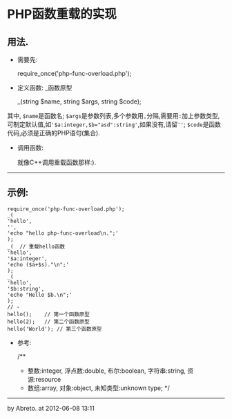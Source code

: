# PHP函数重载的实现

## 用法.
- 需要先:

	require_once('php-func-overload.php');

- 定义函数:
_函数原型

	_(string $name, string $args, string $code);

其中, `$name`是函数名; `$args`是参数列表,多个参数用`,`分隔,需要用`:`加上参数类型,可制定默认值,如`'$a:integer,$b="asd":string'`,如果没有,请留`''`; `$code`是函数代码,必须是正确的PHP语句(集合).

- 调用函数:

	就像C++调用重载函数那样:).

---------------------------------

## 示例:
	require_once('php-func-overload.php');
	_(
	'hello',
	'',
	'echo "hello php-func-overload\n.";'
	);
	_(	// 重载hello函数
	'hello',
	'$a:integer',
	'echo ($a+$s)."\n";'
	);
	_(
	'hello',
	'$b:string',
	'echo "Hello $b.\n";'
	);
	// -
	hello();	// 第一个函数原型
	hello(2);	// 第二个函数原型
	hello('World');	// 第三个函数原型


- 参考:

	/**
	* 整数:integer, 浮点数:double, 布尔:boolean, 字符串:string, 资源:resource
	* 数组:array, 对象:object, 未知类型:unknown type;
	*/



-----------------------------------------
by Abreto.
at 2012-06-08 13:11
